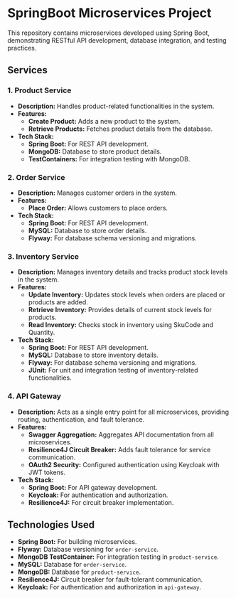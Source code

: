 # SpringBoot Microservices Project

This repository contains microservices developed using Spring Boot, demonstrating RESTful API development, database integration, and testing practices.

## Services

### 1. **Product Service**
- **Description:** Handles product-related functionalities in the system.
- **Features:**
  - **Create Product:** Adds a new product to the system.
  - **Retrieve Products:** Fetches product details from the database.
- **Tech Stack:**
  - **Spring Boot:** For REST API development.
  - **MongoDB:** Database to store product details.
  - **TestContainers:** For integration testing with MongoDB.

### 2. **Order Service**
- **Description:** Manages customer orders in the system.
- **Features:**
  - **Place Order:** Allows customers to place orders.
- **Tech Stack:**
  - **Spring Boot:** For REST API development.
  - **MySQL:** Database to store order details.
  - **Flyway:** For database schema versioning and migrations.

### 3. **Inventory Service**
- **Description:** Manages inventory details and tracks product stock levels in the system.
- **Features:**
  - **Update Inventory:** Updates stock levels when orders are placed or products are added.
  - **Retrieve Inventory:** Provides details of current stock levels for products.
  - **Read Inventory:** Checks stock in inventory using SkuCode and Quantity.
- **Tech Stack:**
  - **Spring Boot:** For REST API development.
  - **MySQL:** Database to store inventory details.
  - **Flyway:** For database schema versioning and migrations.
  - **JUnit:** For unit and integration testing of inventory-related functionalities.

### 4. **API Gateway**
- **Description:** Acts as a single entry point for all microservices, providing routing, authentication, and fault tolerance.
- **Features:**
  - **Swagger Aggregation:** Aggregates API documentation from all microservices.
  - **Resilience4J Circuit Breaker:** Adds fault tolerance for service communication.
  - **OAuth2 Security:** Configured authentication using Keycloak with JWT tokens.
- **Tech Stack:**
  - **Spring Boot:** For API gateway development.
  - **Keycloak:** For authentication and authorization.
  - **Resilience4J:** For circuit breaker implementation.


## Technologies Used
- **Spring Boot:** For building microservices.
- **Flyway:** Database versioning for `order-service`.
- **MongoDB TestContainer:** For integration testing in `product-service`.
- **MySQL:** Database for `order-service`.
- **MongoDB:** Database for `product-service`.
- **Resilience4J:** Circuit breaker for fault-tolerant communication.
- **Keycloak:** For authentication and authorization in `api-gateway`.
